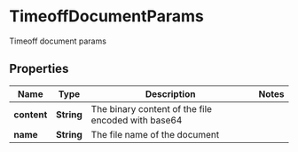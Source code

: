 

# TimeoffDocumentParams

Timeoff document params

## Properties

| Name | Type | Description | Notes |
|------------ | ------------- | ------------- | -------------|
|**content** | **String** | The binary content of the file encoded with base64 |  |
|**name** | **String** | The file name of the document |  |



